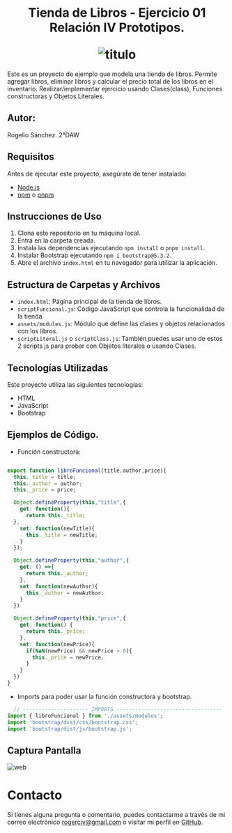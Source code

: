 
<h1 align="center">
  <p align="center"> Tienda de Libros - Ejercicio 01 Relación IV Prototipos.</p>
 <img src="assets/titulo.png" alt="titulo">
</h1>

Este es un proyecto de ejemplo que modela una tienda de libros. Permite agregar libros, eliminar libros y calcular el precio total de los libros en el inventario.
Realizar/implementar  ejercicio usando Clases(class), Funciones
constructoras y Objetos Literales.

## Autor: 
Rogelio Sánchez. 2°DAW 

## Requisitos

Antes de ejecutar este proyecto, asegúrate de tener instalado:

- [Node.js](https://nodejs.org/)
- [npm](https://www.npmjs.com/)  o [pnpm](https://pnpm.io/es/installation)


## Instrucciones de Uso

1. Clona este repositorio en tu máquina local.
2. Entra en la carpeta creada.
3. Instala las dependencias ejecutando `npm install` o `pnpm install`.
4. Instalar Bootstrap ejecutando `npm i bootstrap@5.3.2`.
5. Abre el archivo `index.html` en tu navegador para utilizar la aplicación.

## Estructura de Carpetas y Archivos

- `index.html`: Página principal de la tienda de libros.
- `scriptFuncional.js`: Código JavaScript que controla la funcionalidad de la tienda.
- `assets/modules.js`: Módulo que define las clases y objetos relacionados con los libros.
- `scriptLiteral.js` o `scriptClass.js`: También puedes usar uno de estos 2 scripts js para probar con Objetos literales o usando Clases.

## Tecnologías Utilizadas

Este proyecto utiliza las siguientes tecnologías:

- HTML
- JavaScript
- Bootstrap


## Ejemplos de Código.

- Función constructora:

```js

export function libroFuncional(title,author,price){
  this._title = title;
  this._author = author;
  this._price = price;

  Object.defineProperty(this,"title",{
    get: function(){
      return this._title;
  },
    set: function(newTitle){
      this._title = newTitle;
    }
  });

  Object.defineProperty(this,"author",{
    get: () =>{
      return this._author;
    },
    set: function(newAuthor){
      this._author = newAuthor;
    }
  })

  Object.defineProperty(this,"price",{
    get: function() {
      return this._price;
    },
    set: function(newPrice){
      if(NaN(newPrice) && newPrice > 0){
        this._price = newPrice;
      }
    }
  })
}
```

- Imports para poder usar la función constructora y bootstrap.
  
```js
  // --------------------- IMPORTS ----------------------------------
import { libroFuncional } from './assets/modules';
import 'bootstrap/dist/css/bootstrap.css';
import 'bootstrap/dist/js/bootstrap.js';

 ```

## Captura Pantalla

![web](assets/libros.png)


# Contacto

Si tienes alguna pregunta o comentario, puedes contactarme a través de mi correo electrónico [rogerciv@gmail.com](rogerciv@gmail.com) o visitar mi perfil en [GitHub](https://github.com/RogerCiv).

